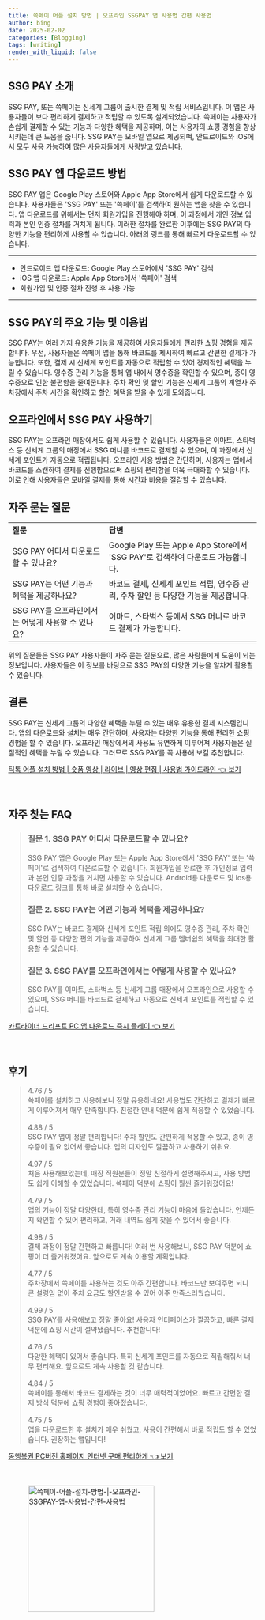 ```yaml
---
title: 쓱페이 어플 설치 방법 | 오프라인 SSGPAY 앱 사용법 간편 사용법
author: bing
date: 2025-02-02
categories: [Blogging]
tags: [writing]
render_with_liquid: false
---
```



<h2 id='SSG_PAY_소개'>SSG PAY 소개</h2>

<p>SSG PAY, 또는 쓱페이는 신세계 그룹이 출시한 결제 및 적립 서비스입니다. 이 앱은 사용자들이 보다 편리하게 결제하고 적립할 수 있도록 설계되었습니다. 쓱페이는 사용자가 손쉽게 결제할 수 있는 기능과 다양한 혜택을 제공하며, 이는 사용자의 쇼핑 경험을 향상시키는데 큰 도움을 줍니다. SSG PAY는 모바일 앱으로 제공되며, 안드로이드와 iOS에서 모두 사용 가능하여 많은 사용자들에게 사랑받고 있습니다.</p>

<h2 id='앱_다운로드_방법'>SSG PAY 앱 다운로드 방법</h2>

<p>SSG PAY 앱은 Google Play 스토어와 Apple App Store에서 쉽게 다운로드할 수 있습니다. 사용자들은 'SSG PAY' 또는 '쓱페이'를 검색하여 원하는 앱을 찾을 수 있습니다. 앱 다운로드를 위해서는 먼저 회원가입을 진행해야 하며, 이 과정에서 개인 정보 입력과 본인 인증 절차를 거치게 됩니다. 이러한 절차를 완료한 이후에는 SSG PAY의 다양한 기능을 편리하게 사용할 수 있습니다. 아래의 링크를 통해 빠르게 다운로드할 수 있습니다.</p>

<hr />

<ul>
    <li>안드로이드 앱 다운로드: Google Play 스토어에서 'SSG PAY' 검색</li>
    <li>iOS 앱 다운로드: Apple App Store에서 '쓱페이' 검색</li>
    <li>회원가입 및 인증 절차 진행 후 사용 가능</li>
</ul>

<hr />

<h2 id='주요_기능_및_이용법'>SSG PAY의 주요 기능 및 이용법</h2>

<p>SSG PAY는 여러 가지 유용한 기능을 제공하여 사용자들에게 편리한 쇼핑 경험을 제공합니다. 우선, 사용자들은 쓱페이 앱을 통해 바코드를 제시하여 빠르고 간편한 결제가 가능합니다. 또한, 결제 시 신세계 포인트를 자동으로 적립할 수 있어 경제적인 혜택을 누릴 수 있습니다. 영수증 관리 기능을 통해 앱 내에서 영수증을 확인할 수 있으며, 종이 영수증으로 인한 불편함을 줄여줍니다. 주차 확인 및 할인 기능은 신세계 그룹의 계열사 주차장에서 주차 시간을 확인하고 할인 혜택을 받을 수 있게 도와줍니다.</p>

<h2 id='오프라인_사용_방법'>오프라인에서 SSG PAY 사용하기</h2>

<p>SSG PAY는 오프라인 매장에서도 쉽게 사용할 수 있습니다. 사용자들은 이마트, 스타벅스 등 신세계 그룹의 매장에서 SSG 머니를 바코드로 결제할 수 있으며, 이 과정에서 신세계 포인트가 자동으로 적립됩니다. 오프라인 사용 방법은 간단하며, 사용자는 앱에서 바코드를 스캔하여 결제를 진행함으로써 쇼핑의 편리함을 더욱 극대화할 수 있습니다. 이로 인해 사용자들은 모바일 결제를 통해 시간과 비용을 절감할 수 있습니다.</p>

<h2 id='자주_묻는_질문'>자주 묻는 질문</h2>

<table>
    <tr>
        <td><b>질문</b></td>
        <td><b>답변</b></td>
    </tr>
    <tr>
        <td>SSG PAY 어디서 다운로드할 수 있나요?</td>
        <td>Google Play 또는 Apple App Store에서 'SSG PAY'로 검색하여 다운로드 가능합니다.</td>
    </tr>
    <tr>
        <td>SSG PAY는 어떤 기능과 혜택을 제공하나요?</td>
        <td>바코드 결제, 신세계 포인트 적립, 영수증 관리, 주차 할인 등 다양한 기능을 제공합니다.</td>
    </tr>
    <tr>
        <td>SSG PAY를 오프라인에서는 어떻게 사용할 수 있나요?</td>
        <td>이마트, 스타벅스 등에서 SSG 머니로 바코드 결제가 가능합니다.</td>
    </tr>
</table>

<p>위의 질문들은 SSG PAY 사용자들이 자주 묻는 질문으로, 많은 사람들에게 도움이 되는 정보입니다. 사용자들은 이 정보를 바탕으로 SSG PAY의 다양한 기능을 알차게 활용할 수 있습니다.</p>

<h2 id='결론'>결론</h2>

<p>SSG PAY는 신세계 그룹의 다양한 혜택을 누릴 수 있는 매우 유용한 결제 시스템입니다. 앱의 다운로드와 설치는 매우 간단하며, 사용자는 다양한 기능을 통해 편리한 쇼핑 경험을 할 수 있습니다. 오프라인 매장에서의 사용도 유연하게 이루어져 사용자들은 실질적인 혜택을 누릴 수 있습니다. 그러므로 SSG PAY를 꼭 사용해 보길 추천합니다.</p>


<p><a class="click-button" title="틱톡 어플 설치 방법 | 숏폼 영상 | 라이브 | 영상 편집 | 사용법 가이드라인" href="https://greenforu.github.io/posts/%ED%8B%B1%ED%86%A1-%EC%96%B4%ED%94%8C-%EC%84%A4%EC%B9%98-%EB%B0%A9%EB%B2%95-%EC%88%8F%ED%8F%BC-%EC%98%81%EC%83%81-%EB%9D%BC%EC%9D%B4%EB%B8%8C-%EC%98%81%EC%83%81-%ED%8E%B8%EC%A7%91-%EC%82%AC%EC%9A%A9%EB%B2%95-%EA%B0%80%EC%9D%B4%EB%93%9C%EB%9D%BC%EC%9D%B8/" rel="dofollow">틱톡 어플 설치 방법 | 숏폼 영상 | 라이브 | 영상 편집 | 사용법 가이드라인 👈 보기</a></p><br>
<h2 id='자주_찾는_FAQ'>자주 찾는 FAQ</h2>
<div itemscope="" itemtype="https://schema.org/FAQPage"> 
<blockquote> 
<div itemscope="" itemprop="mainEntity" itemtype="https://schema.org/Question"> 
<h3 itemprop="name">질문 1. SSG PAY 어디서 다운로드할 수 있나요?</h3> 
<div itemscope="" itemprop="acceptedAnswer" itemtype="https://schema.org/Answer"> 
<span itemprop="text"> 
<p>SSG PAY 앱은 Google Play 또는 Apple App Store에서 'SSG PAY' 또는 '쓱페이'로 검색하여 다운로드할 수 있습니다. 회원가입을 완료한 후 개인정보 입력과 본인 인증 과정을 거치면 사용할 수 있습니다. Android용 다운로드 및 Ios용 다운로드 링크를 통해 바로 설치할 수 있습니다.</p> 
</span> 
</div> 
</div> 

<div itemscope="" itemprop="mainEntity" itemtype="https://schema.org/Question"> 
<h3 itemprop="name">질문 2. SSG PAY는 어떤 기능과 혜택을 제공하나요?</h3> 
<div itemscope="" itemprop="acceptedAnswer" itemtype="https://schema.org/Answer"> 
<span itemprop="text"> 
<p>SSG PAY는 바코드 결제와 신세계 포인트 적립 외에도 영수증 관리, 주차 확인 및 할인 등 다양한 편의 기능을 제공하여 신세계 그룹 멤버쉽의 혜택을 최대한 활용할 수 있습니다.</p> 
</span> 
</div> 
</div> 

<div itemscope="" itemprop="mainEntity" itemtype="https://schema.org/Question"> 
<h3 itemprop="name">질문 3. SSG PAY를 오프라인에서는 어떻게 사용할 수 있나요?</h3> 
<div itemscope="" itemprop="acceptedAnswer" itemtype="https://schema.org/Answer"> 
<span itemprop="text"> 
<p>SSG PAY를 이마트, 스타벅스 등 신세계 그룹 매장에서 오프라인으로 사용할 수 있으며, SSG 머니를 바코드로 결제하고 자동으로 신세계 포인트를 적립할 수 있습니다.</p> 
</span> 
</div> 
</div> 
</blockquote> 
</div>
<p><a class="click-button" title="카트라이더 드리프트 PC 앱 다운로드 즉시 플레이" href="https://greenforu.github.io/posts/%EC%B9%B4%ED%8A%B8%EB%9D%BC%EC%9D%B4%EB%8D%94-%EB%93%9C%EB%A6%AC%ED%94%84%ED%8A%B8-PC-%EC%95%B1-%EB%8B%A4%EC%9A%B4%EB%A1%9C%EB%93%9C-%EC%A6%89%EC%8B%9C-%ED%94%8C%EB%A0%88%EC%9D%B4/" rel="dofollow">카트라이더 드리프트 PC 앱 다운로드 즉시 플레이 👈 보기</a></p><br>
<h2 id='후기'>후기</h2>
<div itemscope itemtype="https://schema.org/Product">
  <blockquote>
  <div itemprop="review" itemscope itemtype="https://schema.org/Review">
      <div itemprop="reviewRating" itemscope itemtype="https://schema.org/Rating"> <span itemprop="ratingValue">4.76</span> / <span itemprop="bestRating">5</span> </div>
      <span itemprop="reviewBody">쓱페이를 설치하고 사용해보니 정말 유용하네요! 사용법도 간단하고 결제가 빠르게 이루어져서 매우 만족합니다. 친절한 안내 덕분에 쉽게 적응할 수 있었습니다.</span>
  </div>
  <br>
  <div itemprop="review" itemscope itemtype="https://schema.org/Review">
      <div itemprop="reviewRating" itemscope itemtype="https://schema.org/Rating"> <span itemprop="ratingValue">4.88</span> / <span itemprop="bestRating">5</span> </div>
      <span itemprop="reviewBody">SSG PAY 앱이 정말 편리합니다! 주차 할인도 간편하게 적용할 수 있고, 종이 영수증이 필요 없어서 좋습니다. 앱의 디자인도 깔끔하고 사용하기 쉬워요.</span>
  </div>
  <br>
  <div itemprop="review" itemscope itemtype="https://schema.org/Review">
      <div itemprop="reviewRating" itemscope itemtype="https://schema.org/Rating"> <span itemprop="ratingValue">4.97</span> / <span itemprop="bestRating">5</span> </div>
      <span itemprop="reviewBody">처음 사용해보았는데, 매장 직원분들이 정말 친절하게 설명해주시고, 사용 방법도 쉽게 이해할 수 있었습니다. 쓱페이 덕분에 쇼핑이 훨씬 즐거워졌어요!</span>
  </div>
  <br>
  <div itemprop="review" itemscope itemtype="https://schema.org/Review">
      <div itemprop="reviewRating" itemscope itemtype="https://schema.org/Rating"> <span itemprop="ratingValue">4.79</span> / <span itemprop="bestRating">5</span> </div>
      <span itemprop="reviewBody">앱의 기능이 정말 다양한데, 특히 영수증 관리 기능이 마음에 들었습니다. 언제든지 확인할 수 있어 편리하고, 거래 내역도 쉽게 찾을 수 있어서 좋습니다.</span>
  </div>
  <br>
  <div itemprop="review" itemscope itemtype="https://schema.org/Review">
      <div itemprop="reviewRating" itemscope itemtype="https://schema.org/Rating"> <span itemprop="ratingValue">4.98</span> / <span itemprop="bestRating">5</span> </div>
      <span itemprop="reviewBody">결제 과정이 정말 간편하고 빠릅니다! 여러 번 사용해보니, SSG PAY 덕분에 쇼핑이 더 즐거워졌어요. 앞으로도 계속 이용할 계획입니다.</span>
  </div>
  <br>
  <div itemprop="review" itemscope itemtype="https://schema.org/Review">
      <div itemprop="reviewRating" itemscope itemtype="https://schema.org/Rating"> <span itemprop="ratingValue">4.77</span> / <span itemprop="bestRating">5</span> </div>
      <span itemprop="reviewBody">주차장에서 쓱페이를 사용하는 것도 아주 간편합니다. 바코드만 보여주면 되니 큰 설렁임 없이 주차 요금도 할인받을 수 있어 아주 만족스러웠습니다.</span>
  </div>
  <br>
  <div itemprop="review" itemscope itemtype="https://schema.org/Review">
      <div itemprop="reviewRating" itemscope itemtype="https://schema.org/Rating"> <span itemprop="ratingValue">4.99</span> / <span itemprop="bestRating">5</span> </div>
      <span itemprop="reviewBody">SSG PAY를 사용해보고 정말 좋아요! 사용자 인터페이스가 깔끔하고, 빠른 결제 덕분에 쇼핑 시간이 절약됐습니다. 추천합니다!</span>
  </div>
  <br>
  <div itemprop="review" itemscope itemtype="https://schema.org/Review">
      <div itemprop="reviewRating" itemscope itemtype="https://schema.org/Rating"> <span itemprop="ratingValue">4.76</span> / <span itemprop="bestRating">5</span> </div>
      <span itemprop="reviewBody">다양한 혜택이 있어서 좋습니다. 특히 신세계 포인트를 자동으로 적립해줘서 너무 편리해요. 앞으로도 계속 사용할 것 같습니다.</span>
  </div>
  <br>
  <div itemprop="review" itemscope itemtype="https://schema.org/Review">
      <div itemprop="reviewRating" itemscope itemtype="https://schema.org/Rating"> <span itemprop="ratingValue">4.84</span> / <span itemprop="bestRating">5</span> </div>
      <span itemprop="reviewBody">쓱페이를 통해서 바코드 결제하는 것이 너무 매력적이었어요. 빠르고 간편한 결제 방식 덕분에 쇼핑 경험이 좋아졌습니다.</span>
  </div>
  <br>
  <div itemprop="review" itemscope itemtype="https://schema.org/Review">
      <div itemprop="reviewRating" itemscope itemtype="https://schema.org/Rating"> <span itemprop="ratingValue">4.75</span> / <span itemprop="bestRating">5</span> </div>
      <span itemprop="reviewBody">앱을 다운로드한 후 설치가 매우 쉬웠고, 사용이 간편해서 바로 적립도 할 수 있었습니다. 권장하는 앱입니다!</span>
  </div>
  </blockquote>
</div>
<p><a class="click-button" title="동행복권 PC버전 홈페이지 인터넷 구매 편리하게" href="https://greenforu.github.io/posts/%EB%8F%99%ED%96%89%EB%B3%B5%EA%B6%8C-PC%EB%B2%84%EC%A0%84-%ED%99%88%ED%8E%98%EC%9D%B4%EC%A7%80-%EC%9D%B8%ED%84%B0%EB%84%B7-%EA%B5%AC%EB%A7%A4-%ED%8E%B8%EB%A6%AC%ED%95%98%EA%B2%8C/" rel="dofollow">동행복권 PC버전 홈페이지 인터넷 구매 편리하게 👈 보기</a></p><br>
<figure class="image"><img src="https://greenforu.github.io/assets/img/thumbnail/쓱페이-어플-설치-방법-|-오프라인-SSGPAY-앱-사용법-간편-사용법.webp" alt="쓱페이-어플-설치-방법-|-오프라인-SSGPAY-앱-사용법-간편-사용법" width="256" height="256"></figure>